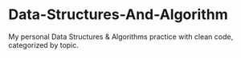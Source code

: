 # Data-Structures-And-Algorithm
My personal Data Structures &amp; Algorithms practice with clean code, categorized by topic.
